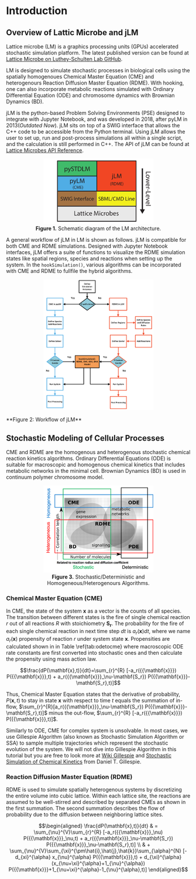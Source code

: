 # Introduction

## Overview of Lattic Microbe and jLM

Lattice microbe (LM) is a graphics processing units (GPUs) accelerated stochastic simulation platform. The latest published version can be found at [Lattice Microbe on Luthey-Schulten Lab GitHub](https://github.com/Luthey-Schulten-Lab/Lattice\_Microbes).

LM is designed to simulate stochastic processes in biological cells using the spatially homogenoues Chemical Master Equation (CME) and heterogenours Reaction Diffusion Master Equation (RDME). With hooking, one can also incorporate metabolic reactions simulated with Ordinary Differential Equation (ODE) and chromosome dynamics with Brownian Dynamics (BD).

jLM is the python-based Problem Solving Environments (PSE) designed to integrate with Jupyter Notebook, and was developed in 2018, after pyLM in 2013(*Outdated Now*). jLM sits on top of a SWIG interface that allows the C++ code to be accessible from the Python terminal. Using jLM allows the user to set up, run
and post-process simulations all within a single script, and the calculation is still performed in C++. The API of jLM can be found at [Lattice Microbes API Reference](https://forxhunter.github.io/LM2.5_doc/API.html).

<!-- <img align="right" width="300" src="../figs/figs_introduction/LM_architecture.png"> -->

<figure style="text-align: center;">
  <img src="../figs/figs_introduction/LM_architecture.png" width="300" alt="Schematic diagram of the LM architecture">
  <figcaption><b>Figure 1.</b> Schematic diagram of the LM architecture.</figcaption>
</figure>

A general workflow of jLM in LM is shown as follows. jLM is compatible for both CME and RDME simulations. Designed with Jupyter Notebook interfaces, jLM offers a suite of functions to visualize the RDME simulation states like spatial regions, species and reactions when setting up the system. In the `hookSimulation()`, various algorithms can be incorporated with CME and RDME to fullfile the hybrid algorithms.

<p align="center">
  <img src="../figs/figs_introduction/Flow_Chart_jLM_pyLM.png" width="300" alt="Workflow of jLM">
</p>
**Figure 2: Workflow of jLM**

## Stochastic Modeling of Cellular Processes

CME and RDME are the homogenous and heterogenous stochastic chemical reaction kinetics algorithms. Ordinary Differential Equations (ODE) is suitable for macroscopic and homogenous chemical kinetics that includes metabolic networks in the minimal cell. Brownian Dynamics (BD) is used in continuum polymer chromosome model.

<figure style="text-align: center;">
  <img src="../figs/figs_introduction/algorithms.png" width="300" alt="Stochastic/Deterministic and Homogeneous/Heterogenours Algorithms">
  <figcaption><b>Figure 3.</b> Stochastic/Deterministic and Homogeneous/Heterogenours Algorithms.</figcaption>
</figure>

### Chemical Master Equation (CME)

In CME, the state of the system $\mathbf{x}$ as a vector is the counts of all species. The transition between different states is the fire of single chemical reaction $r$ out of all reactions $R$ with stoichiometry $\mathbf{S_r}$. The probability for the fire of each single chemical reaction in next time step $dt$ is $a_r({{\mathbf{x}}})dt$, where we name $a_r({{\mathbf{x}}})$ propensity of reaction $r$ under system state $\mathbf{x}$. Propensities are calculated shown in in Table \ref{tab:odetocme} where macroscopic ODE rate constants are first converted into stochastic ones and then calculate the propensity using mass action law. 

```math
\frac{dP(\mathbf{x},t)}{dt}=\sum_{r}^{R} [-a_r({{\mathbf{x}}}) P({{\mathbf{x}}},t) + a_r({{\mathbf{x}}}_\nu-\mathbf{S_r}) P({{\mathbf{x}}}-\mathbf{S_r},t)]
```

Thus, Chemical Master Equation states that the derivative of probability, $P(\mathbf{x},t)$ to stay in state $\mathbf{x}$ with respect to time $t$ equals the summation of in-flow, $`\sum_{r}^{R}[a_r({{\mathbf{x}}}_\nu-\mathbf{S_r}) P({{\mathbf{x}}}-\mathbf{S_r},t)]`$ minus the out-flow, $`\sum_{r}^{R} [-a_r({{\mathbf{x}}}) P({{\mathbf{x}}},t)]`$.

Similarly to ODE, CME for complex system is unsolvable. In most cases, we use Gillespie Algorithm (also known as Stochastic Simulation Algorithm or SSA) to sample multiple trajectories which represent the stochastic evolution of the system. We will not dive into Gillespie Algorithm in this tutorial but you are free to look more at [Wiki Gillespie](https://en.wikipedia.org/wiki/Gillespie\_algorithm}) and [Stochastic Simulation of Chemical Kinetics](https://labs.engineering.asu.edu/acs/wp-content/uploads/sites/33/2016/08/GillespieOverview2007.pdf) from Daniel T. Gillespie.

### Reaction Diffusion Master Equation (RDME)

RDME is used to simulate spatially heterogenous systems by discretizing the entire volume into cubic lattice. Within each lattice site, the reactions are assumed to be well-stirred and described by separated CMEs as shown in the first summation. The second summation describes the flow of probability due to the diffusion between neighboring lattice sites.

```math
\begin{aligned}
\frac{dP(\mathbf{x},t)}{dt} & = \sum_{\nu}^{V}\sum_{r}^{R} [-a_r({{\mathbf{x}}}_\nu) P({{\mathbf{x}}}_\nu,t) + a_r({{\mathbf{x}}}_\nu-\mathbf{S_r}) P({{\mathbf{x}}}_\nu-\mathbf{S_r},t)] \\
& + \sum_{\nu}^{V}\sum_{\xi}^{\pm\hat{i},\hat{j},\hat{k}}\sum_{\alpha}^{N} [-d_{xi}^{\alpha} x_{\nu}^{\alpha} P({{\mathbf{x}}},t) + d_{\xi}^{\alpha} (x_{\nu+\xi}^{\alpha}+1_{\nu}^{\alpha}) P({{\mathbf{x}}}+1_{\nu+\xi}^{\alpha}-1_{\nu}^{\alpha},t)]
\end{aligned}
```
